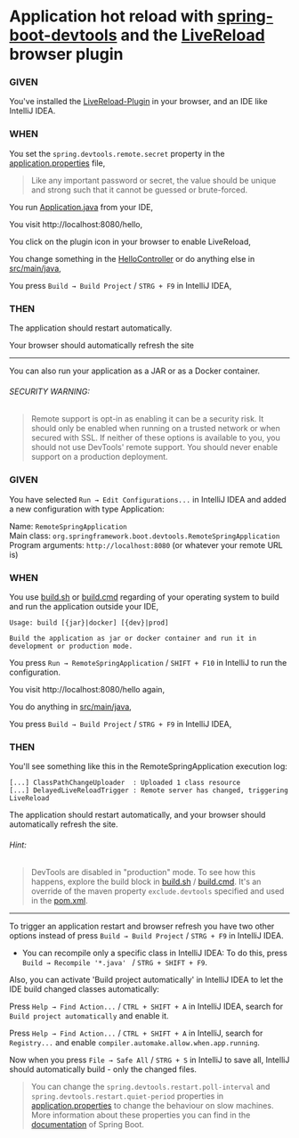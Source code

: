 # Application hot reload with [spring-boot-devtools](https://docs.spring.io/spring-boot/docs/2.4.3/reference/html/using-spring-boot.html#using-boot-devtools) and the [LiveReload](http://livereload.com/extensions/) browser plugin

### GIVEN
You've installed the [LiveReload-Plugin](http://livereload.com/extensions/) in your browser, and an IDE like IntelliJ IDEA.

### WHEN
You set the `spring.devtools.remote.secret` property in the [application.properties](src/main/resources/application.properties) file,

> Like any important password or secret, the value should be unique and strong such that it cannot be guessed or brute-forced.

You run [Application.java](src/main/java/de/tamaroskaljic/spring_boot_hot_reload/Application.java) from your IDE,

You visit http://localhost:8080/hello,

You click on the plugin icon in your browser to enable LiveReload,

You change something in the [HelloController](src/main/java/de/tamaroskaljic/spring_boot_hot_reload/HelloController.java)
or do anything else in [src/main/java](src/main/java),

You press `Build → Build Project` / `STRG + F9` in IntelliJ IDEA,

### THEN

The application should restart automatically.

Your browser should automatically refresh the site

---

You can also run your application as a JAR or as a Docker container.

###### SECURITY WARNING:
> Remote support is opt-in as enabling it can be a security risk.
It should only be enabled when running on a trusted network or when secured with SSL.
If neither of these options is available to you, you should not use DevTools' remote support.
You should never enable support on a production deployment.

### GIVEN

You have selected `Run → Edit Configurations...` in IntelliJ IDEA and added a new configuration with type Application:

Name: `RemoteSpringApplication`<br/>
Main class: `org.springframework.boot.devtools.RemoteSpringApplication`<br/>
Program arguments: `http://localhost:8080` (or whatever your remote URL is)

### WHEN

You use [build.sh](build.sh) or [build.cmd](build.cmd) regarding of
your operating system to build and run the application outside your IDE,

```
Usage: build [{jar}|docker] [{dev}|prod]

Build the application as jar or docker container and run it in development or production mode.
```

You press `Run → RemoteSpringApplication` / `SHIFT + F10` in IntelliJ to run the configuration.

You visit http://localhost:8080/hello again,

You do anything in [src/main/java](src/main/java),

You press `Build → Build Project` / `STRG + F9` in IntelliJ IDEA,

### THEN

You'll see something like this in the RemoteSpringApplication execution log:

```
[...] ClassPathChangeUploader  : Uploaded 1 class resource
[...] DelayedLiveReloadTrigger : Remote server has changed, triggering LiveReload
```

The application should restart automatically, and your browser should automatically refresh the site.

###### Hint:
> DevTools are disabled in "production" mode. To see how this happens, explore the
build block in [build.sh](build.sh) / [build.cmd](build.cmd). It's an override
of the maven property `exclude.devtools` specified and used in the [pom.xml](pom.xml).

---

To trigger an application restart and browser refresh you have two other options instead
of press `Build → Build Project` / `STRG + F9` in IntelliJ IDEA.

- You can recompile only a specific class in IntelliJ IDEA: To do this, press
`Build → Recompile '*.java' ` / `STRG + SHIFT + F9`.

Also, you can activate 'Build project automatically' in IntelliJ IDEA to let the IDE build changed classes automatically:

Press `Help → Find Action...` / `CTRL + SHIFT + A` in IntelliJ IDEA, search for `Build project automatically` and enable it.

Press `Help → Find Action...` / `CTRL + SHIFT + A` in IntelliJ, search for `Registry...` and enable `compiler.automake.allow.when.app.running`.

Now when you press `File → Safe All` / `STRG + S` in IntelliJ to save all, IntelliJ should automatically build - only the changed files.

> You can change the `spring.devtools.restart.poll-interval` and `spring.devtools.restart.quiet-period` properties in [application.properties](src/main/resources/application.properties) to change the behaviour on slow machines.
More information about these properties you can find in the [documentation](https://docs.spring.io/spring-boot/docs/2.4.3/reference/html/using-spring-boot.html#using-boot-devtools-remote-update) of Spring Boot.